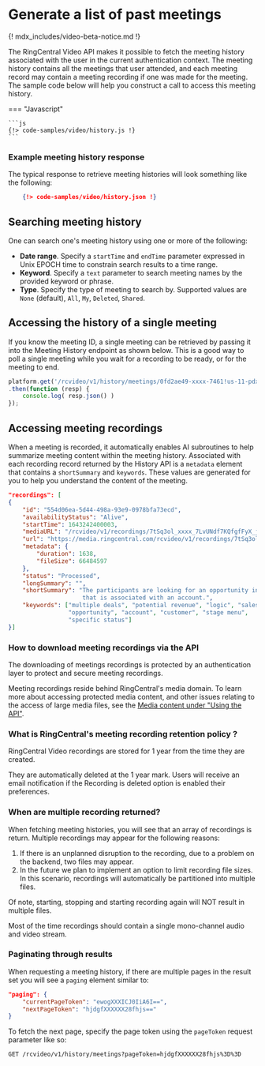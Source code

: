 # Generate a list of past meetings

{! mdx_includes/video-beta-notice.md !}

The RingCentral Video API makes it possible to fetch the meeting history associated with the user in the current authentication context. The meeting history contains all the meetings that user attended, and each meeting record may contain a meeting recording if one was made for the meeting. The sample code below will help you construct a call to access this meeting history. 

=== "Javascript"

    ```js
    {!> code-samples/video/history.js !}
    ```

### Example meeting history response

The typical response to retrieve meeting histories will look something like the following:

```json
    {!> code-samples/video/history.json !}
```

## Searching meeting history 

One can search one's meeting history using one or more of the following:

* **Date range**. Specify a `startTime` and `endTime` parameter expressed in Unix EPOCH time to constrain search results to a time range. 
* **Keyword**. Specify a `text` parameter to search meeting names by the provided keyword or phrase.
* **Type**. Specify the type of meeting to search by. Supported values are `None` (default), `All`, `My`, `Deleted`, `Shared`. 

## Accessing the history of a single meeting

If you know the meeting ID, a single meeting can be retrieved by passing it into the Meeting History endpoint as shown below. This is a good way to poll a single meeting while you wait for a recording to be ready, or for the meeting to end. 

```js
platform.get('/rcvideo/v1/history/meetings/0fd2ae49-xxxx-7461!us-11-pdx10@us-11')
.then(function (resp) {
    console.log( resp.json() )
});
```

## Accessing meeting recordings

When a meeting is recorded, it automatically enables AI subroutines to help summarize meeting content within the meeting history. Associated with each recording record returned by the History API is a `metadata` element that contains a `shortSummary` and `keywords`. These values are generated for you to help you understand the content of the meeting. 

```json
"recordings": [
{
    "id": "554d06ea-5d44-498a-93e9-0978bfa73ecd",
    "availabilityStatus": "Alive",
    "startTime": 1643242400003,
    "mediaURL": "/rcvideo/v1/recordings/7tSq3ol_xxxx_7LvUNdf7KQfgfFyX_j0YUA==",
    "url": "https://media.ringcentral.com/rcvideo/v1/recordings/7tSq3ol_xxx_j0YUA==",
    "metadata": {
        "duration": 1638,
        "fileSize": 66484597
    },
    "status": "Processed",
    "longSummary": "",
    "shortSummary": "The participants are looking for an opportunity in aha \
	                 that is associated with an account.",
    "keywords": ["multiple deals", "potential revenue", "logic", "sales force",
	             "opportunity", "account", "customer", "stage menu", 
				 "specific status"]
}]
```

### How to download meeting recordings via the API

The downloading of meetings recordings is protected by an authentication layer to protect and secure meeting recordings.

Meeting recordings reside behind RingCentral's media domain. To learn more about accessing protected media content, and other issues relating to the access of large media files, see the [Media content under "Using the API"](https://developers.ringcentral.com/guide/basics/media).

### What is RingCentral's meeting recording retention policy ?

RingCentral Video recordings are stored for 1 year from the time they are created.

They are automatically deleted at the 1 year mark. Users will receive an email notification if the Recording is deleted option is enabled their preferences.

### When are multiple recording returned?

When fetching meeting histories, you will see that an array of recordings is return. Multiple recordings may appear for the following reasons:

1. If there is an unplanned disruption to the recording, due to a problem on the backend, two files may appear.
2. In the future we plan to implement an option to limit recording file sizes. In this scenario, recordings will automatically be partitioned into multiple files.

Of note, starting, stopping and starting recording again will NOT result in multiple files.

Most of the time recordings should contain a single mono-channel audio and video stream.

### Paginating through results

When requesting a meeting history, if there are multiple pages in the result set you will see a `paging` element similar to:

```json
"paging": {
    "currentPageToken": "ewogXXXICJ0IiA6I==",
    "nextPageToken": "hjdgfXXXXXX28fhjs=="
}
```

To fetch the next page, specify the page token using the `pageToken` request parameter like so:

```http
GET /rcvideo/v1/history/meetings?pageToken=hjdgfXXXXXX28fhjs%3D%3D
```

